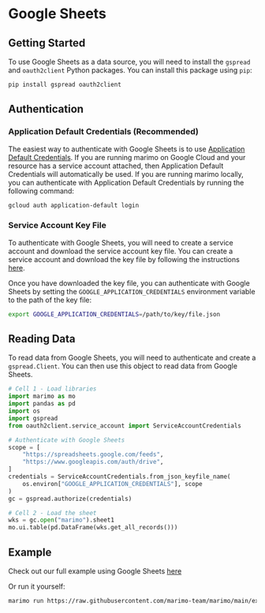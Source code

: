 # Google Sheets

## Getting Started

To use Google Sheets as a data source, you will need to install the `gspread` and `oauth2client` Python packages. You can install this package using `pip`:

```bash
pip install gspread oauth2client
```

## Authentication

### Application Default Credentials (Recommended)

The easiest way to authenticate with Google Sheets is to use [Application Default Credentials](https://cloud.google.com/docs/authentication/production). If you are running marimo on Google Cloud and your resource has a service account attached, then Application Default Credentials will automatically be used.
If you are running marimo locally, you can authenticate with Application Default Credentials by running the following command:

```bash
gcloud auth application-default login
```

### Service Account Key File

To authenticate with Google Sheets, you will need to create a service account and download the service account key file. You can create a service account and download the key file by following the instructions [here](https://cloud.google.com/iam/docs/creating-managing-service-account-keys).

Once you have downloaded the key file, you can authenticate with Google Sheets by setting the `GOOGLE_APPLICATION_CREDENTIALS` environment variable to the path of the key file:

```bash
export GOOGLE_APPLICATION_CREDENTIALS=/path/to/key/file.json
```

## Reading Data

To read data from Google Sheets, you will need to authenticate and create a `gspread.Client`. You can then use this object to read data from Google Sheets.

```python
# Cell 1 - Load libraries
import marimo as mo
import pandas as pd
import os
import gspread
from oauth2client.service_account import ServiceAccountCredentials

# Authenticate with Google Sheets
scope = [
    "https://spreadsheets.google.com/feeds",
    "https://www.googleapis.com/auth/drive",
]
credentials = ServiceAccountCredentials.from_json_keyfile_name(
    os.environ["GOOGLE_APPLICATION_CREDENTIALS"], scope
)
gc = gspread.authorize(credentials)

# Cell 2 - Load the sheet
wks = gc.open("marimo").sheet1
mo.ui.table(pd.DataFrame(wks.get_all_records()))
```

## Example

Check out our full example using Google Sheets [here](https://github.com/marimo-team/marimo/blob/main/examples/integrations/google_sheets.py)

Or run it yourself:

```bash
marimo run https://raw.githubusercontent.com/marimo-team/marimo/main/examples/integrations/google_sheets.py
```
